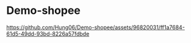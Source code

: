 # Demo-shopee




https://github.com/Hung06/Demo-shopee/assets/96820031/ff1a7684-61d5-49dd-93bd-8226a57fdbde


